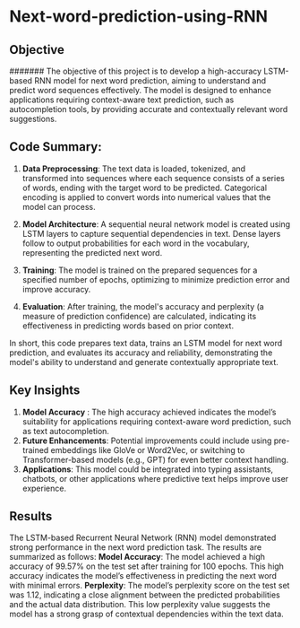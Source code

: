 # Next-word-prediction-using-RNN

## Objective
####### The objective of this project is to develop a high-accuracy LSTM-based RNN model for next word prediction, aiming to understand and predict word sequences effectively. The model is designed to enhance applications requiring context-aware text prediction, such as autocompletion tools, by providing accurate and contextually relevant word suggestions.


## Code Summary:
1. **Data Preprocessing**: The text data is loaded, tokenized, and transformed into sequences where each sequence consists of a series of words, ending with the target word to be predicted. Categorical encoding is applied to convert words into numerical values that the model can process.
  
2. **Model Architecture**: A sequential neural network model is created using LSTM layers to capture sequential dependencies in text. Dense layers follow to output probabilities for each word in the vocabulary, representing the predicted next word.

3. **Training**: The model is trained on the prepared sequences for a specified number of epochs, optimizing to minimize prediction error and improve accuracy.

4. **Evaluation**: After training, the model's accuracy and perplexity (a measure of prediction confidence) are calculated, indicating its effectiveness in predicting words based on prior context.

In short, this code prepares text data, trains an LSTM model for next word prediction, and evaluates its accuracy and reliability, demonstrating the model's ability to understand and generate contextually appropriate text.


## Key Insights
1. **Model Accuracy** : The high accuracy achieved indicates the model’s suitability for applications requiring context-aware word prediction, such as text autocompletion.
2. **Future Enhancements**: Potential improvements could include using pre-trained embeddings like GloVe or Word2Vec, or switching to Transformer-based models (e.g., GPT) for even better context handling.
3. **Applications**: This model could be integrated into typing assistants, chatbots, or other applications where predictive text helps improve user experience.


## Results
The LSTM-based Recurrent Neural Network (RNN) model demonstrated strong performance in the next word prediction task. The results are summarized as follows:
**Model Accuracy**: The model achieved a high accuracy of 99.57% on the test set after training for 100 epochs. This high accuracy indicates the model’s effectiveness in predicting the next word with minimal errors.
**Perplexity**: The model’s perplexity score on the test set was 1.12, indicating a close alignment between the predicted probabilities and the actual data distribution. This low perplexity value suggests the model has a strong grasp of contextual dependencies within the text data.

